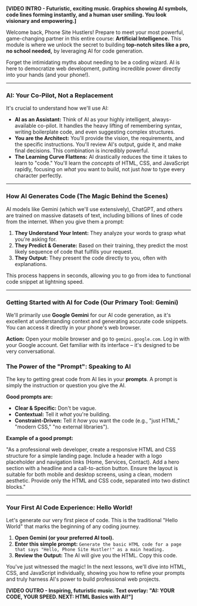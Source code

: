 **[VIDEO INTRO - Futuristic, exciting music. Graphics showing AI symbols, code lines forming instantly, and a human user smiling. You look visionary and empowering.]**

Welcome back, Phone Site Hustlers! Prepare to meet your most powerful, game-changing partner in this entire course: **Artificial Intelligence.** This module is where we unlock the secret to building **top-notch sites like a pro, no school needed,** by leveraging AI for code generation.

Forget the intimidating myths about needing to be a coding wizard. AI is here to democratize web development, putting incredible power directly into your hands (and your phone!).

---

### **AI: Your Co-Pilot, Not a Replacement**

It's crucial to understand how we'll use AI:

* **AI as an Assistant:** Think of AI as your highly intelligent, always-available co-pilot. It handles the heavy lifting of remembering syntax, writing boilerplate code, and even suggesting complex structures.
* **You are the Architect:** You'll provide the vision, the requirements, and the specific instructions. You'll review AI's output, guide it, and make final decisions. This combination is incredibly powerful.
* **The Learning Curve Flattens:** AI drastically reduces the time it takes to learn to "code." You'll learn the *concepts* of HTML, CSS, and JavaScript rapidly, focusing on *what* you want to build, not just *how* to type every character perfectly.

---

### **How AI Generates Code (The Magic Behind the Scenes)**

AI models like Gemini (which we'll use extensively), ChatGPT, and others are trained on massive datasets of text, including billions of lines of code from the internet. When you give them a prompt:

1.  **They Understand Your Intent:** They analyze your words to grasp what you're asking for.
2.  **They Predict & Generate:** Based on their training, they predict the most likely sequence of code that fulfills your request.
3.  **They Output:** They present the code directly to you, often with explanations.

This process happens in seconds, allowing you to go from idea to functional code snippet at lightning speed.

---

### **Getting Started with AI for Code (Our Primary Tool: Gemini)**

We'll primarily use **Google Gemini** for our AI code generation, as it's excellent at understanding context and generating accurate code snippets. You can access it directly in your phone's web browser.

**Action:** Open your mobile browser and go to `gemini.google.com`. Log in with your Google account. Get familiar with its interface – it's designed to be very conversational.

### **The Power of the "Prompt": Speaking to AI**

The key to getting great code from AI lies in your **prompts**. A prompt is simply the instruction or question you give the AI.

**Good prompts are:**

* **Clear & Specific:** Don't be vague.
* **Contextual:** Tell it *what* you're building.
* **Constraint-Driven:** Tell it *how* you want the code (e.g., "just HTML," "modern CSS," "no external libraries").

**Example of a good prompt:**

"As a professional web developer, create a responsive HTML and CSS structure for a simple landing page. Include a header with a logo placeholder and navigation links (Home, Services, Contact). Add a hero section with a headline and a call-to-action button. Ensure the layout is suitable for both mobile and desktop screens, using a clean, modern aesthetic. Provide only the HTML and CSS code, separated into two distinct blocks."

---

### **Your First AI Code Experience: Hello World!**

Let's generate our very first piece of code. This is the traditional "Hello World" that marks the beginning of any coding journey.

1.  **Open Gemini (or your preferred AI tool).**
2.  **Enter this simple prompt:**
    `Generate the basic HTML code for a page that says "Hello, Phone Site Hustler!" as a main heading.`
3.  **Review the Output:** The AI will give you the HTML. Copy this code.

You've just witnessed the magic! In the next lessons, we'll dive into HTML, CSS, and JavaScript individually, showing you how to refine your prompts and truly harness AI's power to build professional web projects.

**[VIDEO OUTRO - Inspiring, futuristic music. Text overlay: "AI: YOUR CODE, YOUR SPEED. NEXT: HTML Basics with AI!"]**
